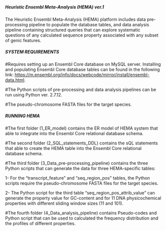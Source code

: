 #####   Heuristic Ensembl Meta-Analysis (HEMA) ver.1  #####

The Heuristic Ensembl Meta-Analysis (HEMA) platform includes data pre-processing pipeline to populate the database tables, and data analysis pipeline containing structured queries that can explore systematic questions of any calculated sequence property associated with any subset of genic features. 

#####   SYSTEM REQUIREMENTS  #####

#Requires setting up an Ensembl Core database on MySQL server. Installing and populating Ensembl Core database tables can be found in the following link: https://m.ensembl.org/info/docs/webcode/mirror/install/ensembl-data.html.

#The Python scripts of pre-processing and data analysis pipelines can be run using Python ver. 2.7.12.

#The pseudo-chromosome FASTA files for the target species.

##### RUNNING HEMA #####

#The first folder (1_ER_model) contains the ER model of HEMA system that able to integrate into the Ensembl Core relational database schema.

#The second folder (2_SQL_statements_DDL) contains the sQL statements that able to create the HEMA table into the Ensembl Core relational database schema.

#The third folder (3_Data_pre-processing_pipeline) contains the three Python scripts that can generate the data for three HEMA-specific tables:
 
1- For the “transcript_feature” and “seq_region_pos” tables, the Python scripts require the pseudo-chromosome FASTA files for the target species.

2- The Python script for the third table “seq_region_pos_attrib_value” can generate the property value for GC-content and for 11 DNA physicochemical properties with different sliding window sizes (11 and 101). 

#The fourth folder (4_Data_analysis_pipeline) contains Pseudo-codes and Python script that can be used to calculated the frequency distribution and the profiles of different properties.
